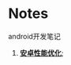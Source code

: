 # Notes
android开发笔记

1. **[安卓性能优化](https://github.com/xuanu/Notes/blob/master/Notes/optimize/%E5%AE%89%E5%8D%93%E4%B8%AD%E7%9A%84%E6%80%A7%E8%83%BD%E4%BC%98%E5%8C%96.md)**;
